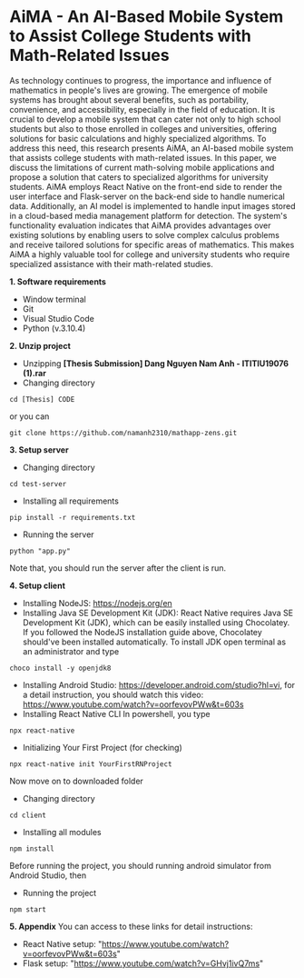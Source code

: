 
# AiMA - An AI-Based Mobile System to Assist College Students with Math-Related Issues

As technology continues to progress, the importance and influence of mathematics in people's lives are growing. The emergence of mobile systems has brought about several benefits, such as portability, convenience, and accessibility, especially in the field of education. It is crucial to develop a mobile system that can cater not only to high school students but also to those enrolled in colleges and universities, offering solutions for basic calculations and highly specialized algorithms. To address this need, this research presents AiMA, an AI-based mobile system that assists college students with math-related issues. In this paper, we discuss the limitations of current math-solving mobile applications and propose a solution that caters to specialized algorithms for university students. AiMA employs React Native on the front-end side to render the user interface and Flask-server on the back-end side to handle numerical data. Additionally, an AI model is implemented to handle input images stored in a cloud-based media management platform for detection. The system's functionality evaluation indicates that AiMA provides advantages over existing solutions by enabling users to solve complex calculus problems and receive tailored solutions for specific areas of mathematics. This makes AiMA a highly valuable tool for college and university students who require specialized assistance with their math-related studies.

**1. Software requirements**
- Window terminal
- Git
- Visual Studio Code
- Python (v.3.10.4)

**2. Unzip project**
- Unzipping **[Thesis Submission] Dang Nguyen Nam Anh - ITITIU19076 (1).rar**
- Changing directory
```
cd [Thesis] CODE
```
or you can
```
git clone https://github.com/namanh2310/mathapp-zens.git
```

**3. Setup server**

- Changing directory
```
cd test-server
```
- Installing all requirements
```
pip install -r requirements.txt
```
- Running the server
```
python "app.py"
```
Note that, you should run the server after the client is run.

**4. Setup client**
- Installing NodeJS: https://nodejs.org/en
- Installing Java SE Development Kit (JDK): React Native requires Java SE Development Kit (JDK), which can be easily installed using Chocolatey. If you followed the NodeJS installation guide above, Chocolatey should've been installed automatically. To install JDK open terminal as an administrator and type 
```
choco install -y openjdk8
```
- Installing Android Studio: https://developer.android.com/studio?hl=vi, for a detail instruction, you should watch this video: https://www.youtube.com/watch?v=oorfevovPWw&t=603s
- Installing React Native CLI
In powershell, you type
```
npx react-native
```
- Initializing Your First Project (for checking)
```
npx react-native init YourFirstRNProject
```

Now move on to downloaded folder

- Changing directory
```
cd client
```

- Installing all modules
```
npm install
```

Before running the project, you should running android simulator from Android Studio, then

- Running the project
```
npm start
```

**5. Appendix**
You can access to these links for detail instructions:
- React Native setup: "https://www.youtube.com/watch?v=oorfevovPWw&t=603s"
- Flask setup: "https://www.youtube.com/watch?v=GHvj1ivQ7ms"
